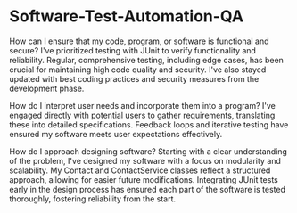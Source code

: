 # Software-Test-Automation-QA
How can I ensure that my code, program, or software is functional and secure? I've prioritized testing with JUnit to verify functionality and reliability. Regular, comprehensive testing, including edge cases, has been crucial for maintaining high code quality and security. I've also stayed updated with best coding practices and security measures from the development phase.

How do I interpret user needs and incorporate them into a program? I've engaged directly with potential users to gather requirements, translating these into detailed specifications. Feedback loops and iterative testing have ensured my software meets user expectations effectively.

How do I approach designing software? Starting with a clear understanding of the problem, I've designed my software with a focus on modularity and scalability. My Contact and ContactService classes reflect a structured approach, allowing for easier future modifications. Integrating JUnit tests early in the design process has ensured each part of the software is tested thoroughly, fostering reliability from the start.
